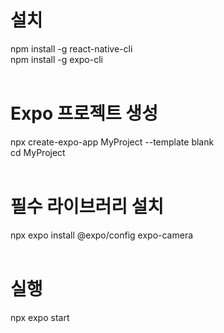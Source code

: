 # 설치
npm install -g react-native-cli<br>
npm install -g expo-cli<br>
<br>
# Expo 프로젝트 생성
npx create-expo-app MyProject --template blank <br>
cd MyProject<br>
<br>
# 필수 라이브러리 설치
npx expo install @expo/config expo-camera<br>
<br>
# 실행
npx expo start<br>
<br>
